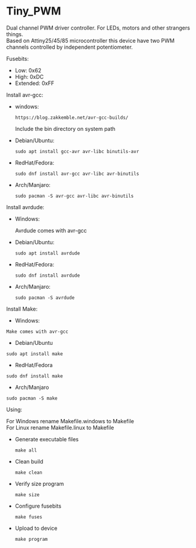 # Tiny_PWM
Dual channel PWM driver controller. For LEDs, motors and other strangers things.\
Based on Attiny25/45/85 microcontroller this device have two PWM channels controlled by independent potentiometer.

Fusebits:
  - Low:      0x62
  - High:     0xDC
  - Extended: 0xFF


Install avr-gcc:

 - windows:
    
       https://blog.zakkemble.net/avr-gcc-builds/
    
   Include the bin directory on system path
    
 -  Debian/Ubuntu:
    
        sudo apt install gcc-avr avr-libc binutils-avr
   
  - RedHat/Fedora:
    
        sudo dnf install avr-gcc avr-libc avr-binutils
    
  - Arch/Manjaro:
    
        sudo pacman -S avr-gcc avr-libc avr-binutils
    

Install avrdude:

  - Windows:

    Avrdude comes with avr-gcc
   
  - Debian/Ubuntu:
    
        sudo apt install avrdude
   
  - RedHat/Fedora:
    
        sudo dnf install avrdude
    
  - Arch/Manjaro:
    
        sudo pacman -S avrdude
    
    
Install Make:
    
   - Windows:
      
    Make comes with avr-gcc
    
   - Debian/Ubuntu
   
    sudo apt install make
   
   - RedHat/Fedora
   
    sudo dnf install make
   
   - Arch/Manjaro
   
    sudo pacman -S make
    
    
Using:

  For Windows rename Makefile.windows to Makefile\
  For Linux rename Makefile.linux to Makefile
  
   - Generate executable files
     
         make all
         
   - Clean build
        
         make clean
         
   - Verify size program
   
         make size
     
   - Configure fusebits
       
         make fuses
       
   - Upload to device

         make program
